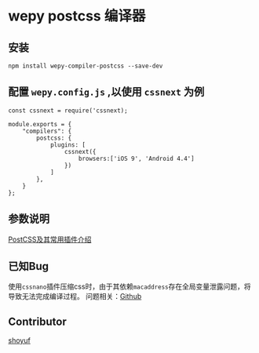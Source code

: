 # wepy postcss 编译器

## 安装

```
npm install wepy-compiler-postcss --save-dev
```


## 配置 `wepy.config.js` ,以使用 `cssnext` 为例

```
const cssnext = require('cssnext);

module.exports = {
    "compilers": {
        postcss: {
            plugins: [
                cssnext({
                    browsers:['iOS 9', 'Android 4.4']
                })
            ]
        },
    }
};
```

## 参数说明

[PostCSS及其常用插件介绍](http://www.css88.com/archives/7317)


## 已知Bug

使用`cssnano`插件压缩css时，由于其依赖`macaddress`存在全局变量泄露问题，将导致无法完成编译过程。
问题相关：[Github](https://github.com/webpack-contrib/css-loader/pull/472)

## Contributor

[shoyuf](mailto:shoyuf@shoyuf.top)
